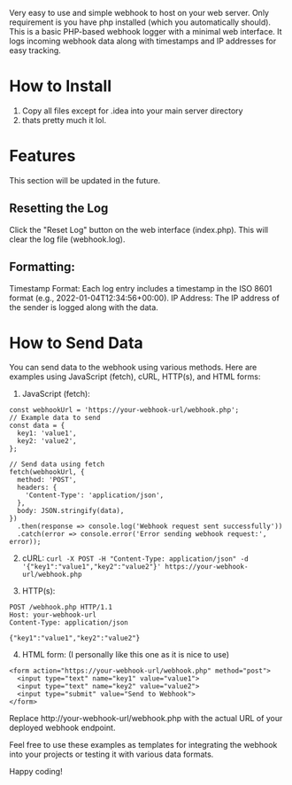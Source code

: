 Very easy to use and simple webhook to host on your web server. Only requirement is you have php installed (which you automatically should).
This is a basic PHP-based webhook logger with a minimal web interface. It logs incoming webhook data along with timestamps and IP addresses for easy tracking.

# How to Install
1. Copy all files except for .idea into your main server directory
2. thats pretty much it lol.

# Features
This section will be updated in the future.

## Resetting the Log
Click the "Reset Log" button on the web interface (index.php).
This will clear the log file (webhook.log).

## Formatting:
Timestamp Format: Each log entry includes a timestamp in the ISO 8601 format (e.g., 2022-01-04T12:34:56+00:00).
IP Address: The IP address of the sender is logged along with the data.

# How to Send Data

You can send data to the webhook using various methods. Here are examples using JavaScript (fetch), cURL, HTTP(s), and HTML forms:

1. JavaScript (fetch):
  ```
  const webhookUrl = 'https://your-webhook-url/webhook.php';
  // Example data to send
  const data = {
    key1: 'value1',
    key2: 'value2',
  };
  
  // Send data using fetch
  fetch(webhookUrl, {
    method: 'POST',
    headers: {
      'Content-Type': 'application/json',
    },
    body: JSON.stringify(data),
  })
    .then(response => console.log('Webhook request sent successfully'))
    .catch(error => console.error('Error sending webhook request:', error));
  ```

2. cURL:
   ```curl -X POST -H "Content-Type: application/json" -d '{"key1":"value1","key2":"value2"}' https://your-webhook-url/webhook.php```

3. HTTP(s):
  ```
  POST /webhook.php HTTP/1.1
  Host: your-webhook-url
  Content-Type: application/json
  
  {"key1":"value1","key2":"value2"}
  ```

4. HTML form: (I personally like this one as it is nice to use)
  ```
  <form action="https://your-webhook-url/webhook.php" method="post">
    <input type="text" name="key1" value="value1">
    <input type="text" name="key2" value="value2">
    <input type="submit" value="Send to Webhook">
  </form>

  ```

Replace http://your-webhook-url/webhook.php with the actual URL of your deployed webhook endpoint.

Feel free to use these examples as templates for integrating the webhook into your projects or testing it with various data formats.

Happy coding!
